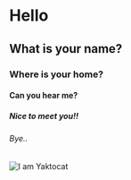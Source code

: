 # Hello
## What is your name?
### Where is your home?
#### Can you hear me?
##### Nice to meet you!!
###### Bye..

![I am Yaktocat](https://octodex.github.com/images/yaktocat.png)

 
